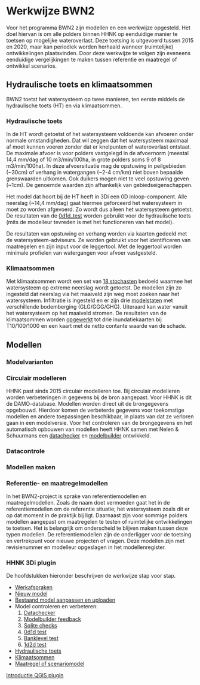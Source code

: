 # **Werkwijze BWN2**
Voor het programma BWN2 zijn modellen en een werkwijze opgesteld. Het doel hiervan is om alle polders binnen HHNK op eenduidige manier te toetsen op mogelijke wateroverlast. Deze toetsing is uitgevoerd tussen 2015 en 2020, maar kan periodiek worden herhaald wanneer (ruimtelijke) ontwikkelingen plaatsvinden. Door deze werkwijze te volgen zijn eveneens eenduidige vergelijkingen te maken tussen referentie en maatregel of ontwikkel scenarios. 

## **Hydraulische toets en klimaatsommen**
BWN2 toetst het watersysteem op twee manieren, ten eerste middels de hydraulische toets (HT) en via klimaatsommen.

### Hydraulische toets
In de HT wordt getoetst of het watersysteem voldoende kan afvoeren onder normale omstandigheden. Dat wil zeggen dat het watersysteem maximaal af moet kunnen voeren zonder dat er knelpunten of wateroverlast ontstaat. De maximale afvoer is voor polders vastgelegd in de afvoernorm (meestal 14,4 mm/dag of 10 m3/min/100ha, in grote polders soms 9 of 8 m3/min/100ha). In deze afvoersituatie mag de opstuwing in peilgebieden (~30cm) of verhang in watergangen (~2-4 cm/km) niet boven bepaalde grenswaarden uitkomen. Ook duikers mogen niet te veel opstuwing geven (~1cm). De genoemde waarden zijn afhankelijk van gebiedseigenschappen. 

Het model dat hoort bij de HT heeft in 3Di een 0D inloop-component. Alle neerslag (~14,4 mm/dag) gaat hiermee geforceerd het watersysteem in moet zo worden afgevoerd. Zo wordt dus alleen het watersysteem getoetst. De resultaten van de [0d1d_test](..\4_gebruik_plugin\g_0d1d_test.md) worden gebruikt voor de hydraulische toets (mits de modelleur tevreden is met het functioneren van het model). 

De resultaten van opstuwing en verhang worden via kaarten gedeeld met de watersysteem-adviseurs. Ze worden gebruikt voor het identificeren van maatregelen en zijn  input voor de leggertool. Met de leggertool worden minimale profielen van watergangen voor afvoer vastgesteld.

### Klimaatsommen
Met klimaatsommen wordt een set van [18 stochasten](..\3_achtergronden_en_uitgangspunten\g_achtergrond_klimaatsommen\1_achtergrond_klimaatsommen.md) bedoeld waarmee het watersysteem op extreme neerslag wordt getoetst. De modellen zijn zo ingesteld dat neerslag via het maaiveld zijn weg moet zoeken naar het watersysteem. Infiltratie is ingesteld en er zijn drie [modelstaten](..\4_gebruik_plugin\d_modelstaat_aanpassen.md) met verschillende bodemberging (GLG/GGG/GHG). Uiteraard kan water vanuit het watersysteem op het maaiveld stromen. De resultaten van de klimaatsommen worden [opgewerkt](..\4_gebruik_plugin\j_werkwijze_klimaatsommen.md) tot drie inundatiekaarten bij T10/100/1000 en een kaart met de netto contante waarde van de schade.

## **Modellen**

### Modelvarianten

### Circulair modelleren
HHNK past sinds 2015 circulair modelleren toe. Bij circulair modelleren worden verbeteringen in gegevens bij de bron aangepast. Voor HHNK is dit de DAMO-database. Modellen worden direct uit de brongegevens opgebouwd. Hierdoor komen de verbeterde gegevens voor toekomstige modellen en andere toepassingen beschikbaar, in plaats van dat ze verloren gaan in een modelversie. Voor het controleren van de brongegevens en het automatisch opbouwen van modellen heeft HHNK samen met Nelen & Schuurmans een [datachecker](..\2_werkwijze_bwn\e_model_controleren_verbeteren\1_datachecker.md) en [modelbuilder](..\2_werkwijze_bwn\e_model_controleren_verbeteren\2_modelbuilder.md) ontwikkeld.

### Datacontrole

### Modellen maken

### Referentie- en maatregelmodellen
In het BWN2-project is sprake van referentiemodellen en maatregelmodellen. Zoals de naam doet vermoeden gaat het in de referentiemodellen om de referentie situatie; het watersysteem zoals dit er op dat moment in de praktijk bij ligt. Daarnaast zijn voor sommige polders modellen aangepast om maatregelen te testen of ruimtelijke ontwikkelingen te toetsen. Het is belangrijk om onderscheid te blijven maken tussen deze typen modellen. De referentiemodellen zijn de onderligger voor de toetsing en vertrekpunt voor nieuwe projecten of vragen. Deze modellen zijn met revisienummer en modelleur opgeslagen in het modellenregister.

### HHNK 3Di plugin


De hoofdstukken hieronder beschrijven de werkwijze stap voor stap.

* [Werkafspraken](a_werkafspraken/werkafspraken.md)<br>
* [Nieuw model](c_nieuw_model/1_nieuw_model.md)
* [Bestaand model aanpassen en uploaden](d_bestaand_model_aanpassen_uploaden/1_bestaand_model_aanpassen_uploaden.md)
* Model controleren en verbeteren:<br>
    1. [Datachecker](e_model_controleren_verbeteren/1_datachecker.md)
    2. [Modelbuilder feedback](e_model_controleren_verbeteren/2_modelbuilder_feedback.md)
    3. [Sqlite checks](e_model_controleren_verbeteren/3_sqlite_checks.md)
    4. [0d1d test](e_model_controleren_verbeteren/4_0d1d_test.md)
    5. [Banklevel test](e_model_controleren_verbeteren/5_banklevel_test.md)
    6. [1d2d test](e_model_controleren_verbeteren/6_1d2d_test.md)
* [Hydraulische toets](..\2_werkwijze_bwn\f_hydraulische_toets\1_hydraulische_toets.md)
* [Klimaatsommen](..\2_werkwijze_bwn\g_werkwijze_klimaatsommen\1_werkwijze_klimaatsommen.md)
* [Maatregel of scenariomodel](..\2_werkwijze_bwn\h_maatregel_of_scenariomodel\1_maatregel_of_scenariomodel.md)


[Introductie QGIS plugin](b_introductie_qgis_plugin/1_introductie_qgis_plugin.md)